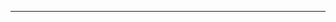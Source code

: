<!--
CO_OP_TRANSLATOR_METADATA:
{
  "original_hash": "c747db3d4bb981e919b7f3e5a4504269",
  "translation_date": "2025-08-27T13:16:58+00:00",
  "source_file": "04-PracticalSamples/foundrylocal/README.md",
  "language_code": "tw"
}
-->


---

